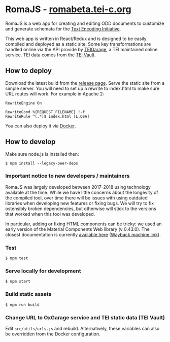 # RomaJS - [romabeta.tei-c.org](https://romabeta.tei-c.org)

RomaJS is a web app for creating and editing ODD documents to customize and generate schemata for the [Text Encoding Initiative](https://www.tei-c.org/).

This web app is written in React/Redux and is designed to be easily compiled and deployed as a static site. Some key transformations are handled online via the API provide by [TEIGarage](https://teigarage.tei-c.org/), a TEI maintained online service. TEI data comes from the [TEI Vault](https://www.tei-c.org/Vault/).

## How to deploy

Download the latest build from the [release page](https://github.com/TEIC/romajs/releases). Serve the static site from a simple server. You will need to set up a rewrite to index.html to make sure URL routes will work. For example in Apache 2:

```
RewriteEngine On

RewriteCond %{REQUEST_FILENAME} !-f
RewriteRule ^(.*)$ index.html [L,QSA]
```

You can also deploy it via [Docker](https://hub.docker.com/r/teic/romajs).

## How to develop

Make sure node.js is installed then:

```
$ npm install --legacy-peer-deps
```

### Important notice to new developers / maintainers

RomaJS was largely developed between 2017-2018 using technology available at the time. While we have little concerns about the longevity of the compiled tool, over time there will be issues with using outdated libraries when developing new features or fixing bugs. We will try to fix ostensibly broken dependencies, but otherwise will stick to the versions that worked when this tool was developed.

In particular, adding or fixing HTML components can be tricky: we used an early version of the Material Components Web library (v 0.43.0). The closest documentation is currently [available here](https://material-components.github.io/material-components-web-catalog/) ([Wayback machine link](https://web.archive.org/web/20221224181054/https://material-components.github.io/material-components-web-catalog/)).

### Test

```
$ npm test
```

### Serve locally for development
```
$ npm start
```

### Build static assets
```
$ npm run build
```

### Change URL to OxGarage service and TEI static data (TEI Vault)

Edit `src/utils/urls.js` and rebuild.
Alternatively, these variables can also be overridden from the Docker configuration.
